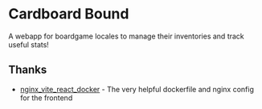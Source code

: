 # Cardboard Bound

A webapp for boardgame locales to manage their inventories and track useful stats!

## Thanks
- [nginx_vite_react_docker](https://github.com/letnull19A/nginx_vite_react_docker) - The very helpful dockerfile and nginx config for the frontend
